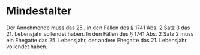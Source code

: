 # Mindestalter

Der Annehmende muss das 25., in den Fällen des § 1741 Abs. 2 Satz 3 das 21. Lebensjahr vollendet haben. In den Fällen des § 1741 Abs. 2 Satz 2 muss ein Ehegatte das 25. Lebensjahr, der andere Ehegatte das 21. Lebensjahr vollendet haben.